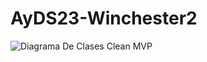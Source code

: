 # AyDS23-Winchester2

![Diagrama De Clases Clean MVP](https://github.com/elagarrigue/AyDS23-Winchester2/assets/89547316/cc09721d-8291-4011-b264-a02222672db0)
